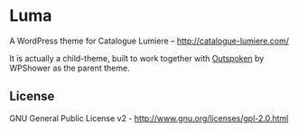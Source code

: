 # Luma

A WordPress theme for Catalogue Lumiere – http://catalogue-lumiere.com/

It is actually a child-theme, built to work together with [Outspoken](http://wpshower.com/themes/outspoken/) by WPShower as the parent theme.

## License

GNU General Public License v2 - http://www.gnu.org/licenses/gpl-2.0.html
